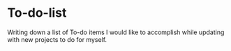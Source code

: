 # To-do-list
Writing down a list of To-do items I would like to accomplish while updating with new projects to do for myself.

